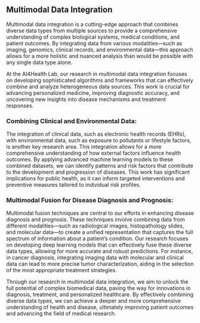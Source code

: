 ---
---

## Multimodal Data Integration
Multimodal data integration is a cutting-edge approach that combines diverse data types from multiple sources to provide a comprehensive understanding of complex biological systems, medical conditions, and patient outcomes. By integrating data from various modalities—such as imaging, genomics, clinical records, and environmental data—this approach allows for a more holistic and nuanced analysis than would be possible with any single data type alone.

At the AI4Health Lab, our research in multimodal data integration focuses on developing sophisticated algorithms and frameworks that can effectively combine and analyze heterogeneous data sources. This work is crucial for advancing personalized medicine, improving diagnostic accuracy, and uncovering new insights into disease mechanisms and treatment responses.

### Combining Clinical and Environmental Data:
The integration of clinical data, such as electronic health records (EHRs), with environmental data, such as exposure to pollutants or lifestyle factors, is another key research area. This integration allows for a more comprehensive understanding of how external factors influence health outcomes. By applying advanced machine learning models to these combined datasets, we can identify patterns and risk factors that contribute to the development and progression of diseases. This work has significant implications for public health, as it can inform targeted interventions and preventive measures tailored to individual risk profiles.

### Multimodal Fusion for Disease Diagnosis and Prognosis:
Multimodal fusion techniques are central to our efforts in enhancing disease diagnosis and prognosis. These techniques involve combining data from different modalities—such as radiological images, histopathology slides, and molecular data—to create a unified representation that captures the full spectrum of information about a patient’s condition. Our research focuses on developing deep learning models that can effectively fuse these diverse data types, allowing for more accurate and robust predictions. For instance, in cancer diagnosis, integrating imaging data with molecular and clinical data can lead to more precise tumor characterization, aiding in the selection of the most appropriate treatment strategies.

Through our research in multimodal data integration, we aim to unlock the full potential of complex biomedical data, paving the way for innovations in diagnosis, treatment, and personalized healthcare. By effectively combining diverse data types, we can achieve a deeper and more comprehensive understanding of health and disease, ultimately improving patient outcomes and advancing the field of medical research.


